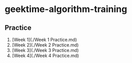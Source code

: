 # geektime-algorithm-training

## Practice

1. [Week 1](./Week 1 Practice.md)
2. [Week 2](./Week 2 Practice.md)
3. [Week 3](./Week 3 Practice.md)
4. [Week 4](./Week 4 Practice.md)

